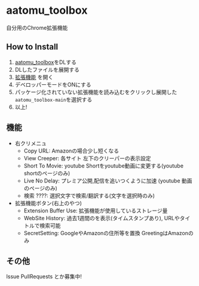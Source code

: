 # aatomu_toolbox
自分用のChrome拡張機能

## How to Install
1. [aatomu_toolbox](https://github.com/aatomu/aatomu_toolbox/archive/refs/heads/main.zip)をDLする
2. DLしたファイルを展開する
3. [拡張機能](chrome://extensions/) を開く
4. デベロッパーモードをONにする
5. パッケージ化されていない拡張機能を読み込むをクリックし展開した`aatomu_toolbox-main`を選択する
6. 以上!

## 機能
* 右クリメニュ
  * Copy URL: Amazonの場合少し短くなる
  * View Creeper: 各サイト 左下のクリーパーの表示設定
  * Short To Movie: youtube Shortをyoutube動画に変更する(youtube shortのページのみ)
  * Live No Delay: プレミア公開,配信を追いつくように加速 (youtube 動画のページのみ)
  * 検索 ????: 選択文字で検索/翻訳する(文字を選択時のみ)
* 拡張機能ボタン(右上のやつ)
  * Extension Buffer Use: 拡張機能が使用しているストレージ量
  * WebSite History: 過去1週間のを表示(タイムスタンプあり), URLやタイトルで検索可能
  * SecretSetting: GoogleやAmazonの住所等を置換 GreetingはAmazonのみ

## その他
Issue PullRequests とか募集中!